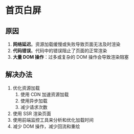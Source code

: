# 首页白屏

## 原因

1. **网络延迟**。资源加载缓慢或失败导致页面无法及时渲染
2. **代码错误**。代码中的错误阻止了页面的正常渲染
3. **大量 DOM 操作**：过多或复杂的 DOM 操作会导致渲染阻塞

## 解决办法

1. 优化资源加载
   1. 使用 CDN 加速资源加载
   2. 使用异步加载
   3. 减少请求次数
2. 使用 SSR 渲染页面
3. 使用前端监控工具来分析和优化加载时间
4. 减少 DOM 操作，减少回流和重绘
